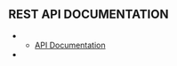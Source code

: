 ## REST API DOCUMENTATION
+ * [API Documentation](https://documenter.getpostman.com/view/10603352/Tz5m8v7z)
+ 